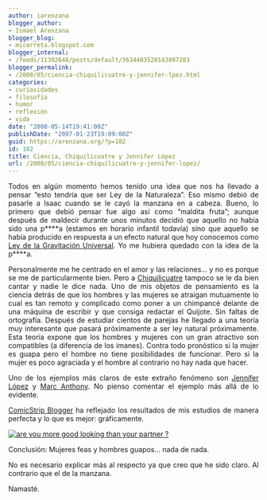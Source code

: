 ```yaml
---
author: iarenzana
blogger_author:
- Ismael Arenzana
blogger_blog:
- micarreta.blogspot.com
blogger_internal:
- /feeds/11302648/posts/default/3634403520143897283
blogger_permalink:
- /2008/05/ciencia-chiquilicuatre-y-jennifer-lpez.html
categories:
- curiosidades
- filosofía
- humor
- reflexión
- vida
date: "2008-05-14T19:41:00Z"
publishDate: "2097-01-23T19:09:00Z"
guid: https://arenzana.org/?p=102
id: 102
title: Ciencia, Chiquilicuatre y Jennifer López
url: /2008/05/ciencia-chiquilicuatre-y-jennifer-lopez/
---
```

<p style="text-align: justify;">
  Todos en algún momento hemos tenido una idea que nos ha llevado a pensar &#8220;esto tendría que ser Ley de la Naturaleza&#8221;. Eso mismo debió de pasarle a Isaac cuando se le cayó la manzana en a cabeza. Bueno, lo primero que debió pensar fue algo así como &#8220;maldita fruta&#8221;; aunque después de maldecir durante unos minutos decidió que aquello no había sido una p****a (estamos en horario infantil todavía) sino que aquello se había producido en respuesta a un efecto natural que hoy conocemos como <a href="http://es.wikipedia.org/wiki/Ley_de_la_gravitaci%C3%B3n_universal">Ley de la Gravitación Universal</a>. Yo me hubiera quedado con la idea de la p****a.
</p>

<p style="text-align: justify;">
  Personalmente me he centrado en el amor y las relaciones&#8230; y no es porque se me de particularmente bien. Pero a <a href="http://chikilicuatre.tumblr.com/">Chiquilicuatre</a> tampoco se le da bien cantar y nadie le dice nada. Uno de mis objetos de pensamiento es la ciencia detrás de que los hombres y las mujeres se atraigan mutuamente lo cual es tan remoto y complicado como poner a un chimpancé delante de una máquina de escribir y que consiga redactar el Quijote. Sin faltas de ortografía. Después de estudiar cientos de parejas he llegado a una teoría muy interesante que pasará próximamente a ser ley natural próximamente. Esta teoría expone que los hombres y mujeres con un gran atractivo son compatibles (a diferencia de los imanes). Contra todo pronóstico si la mujer es guapa pero el hombre no tiene posibilidades de funcionar. Pero si la mujer es poco agraciada y el hombre al contrario no hay nada que hacer.
</p>

<p style="text-align: justify;">
  Uno de los ejemplos más claros de este extraño fenómeno son <a href="http://es.wikipedia.org/wiki/Jennifer_L%C3%B3pez">Jennifer López</a> y <a href="http://es.wikipedia.org/wiki/Marc_Anthony">Marc Anthony</a>. No pienso comentar el ejemplo más allá de lo evidente.
</p>

<p style="text-align: justify;">
  <a href="http://comicstripblog.com/"></a>
</p>

<p style="text-align: justify;">
  <a href="http://comicstripblog.com/">ComicStrip Blogger</a> ha reflejado los resultados de mis estudios de manera perfecta y lo que es mejor: gráficamente.
</p>

<p style="text-align: justify;">
  <a href="http://comicstripblog.com/?p=468" rel="bookmark"><img src="http://comicstripblog.com/wp-content/comicstripcartoon468.gif" border="0" alt="are you more good looking than your partner ?" /></a>
</p>

<p style="text-align: justify;">
</p>

<p style="text-align: justify;">
  Conclusión: Mujeres feas y hombres guapos&#8230; nada de nada.
</p>

<p style="text-align: justify;">
  No es necesario explicar más al respecto ya que creo que he sido claro. Al contrario que el de la manzana.
</p>

<p style="text-align: justify;">
  Namasté.
</p>
